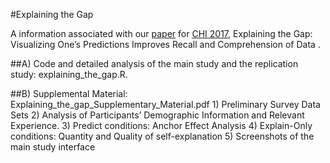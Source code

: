 #Explaining the Gap

A information associated with our [paper](chi2017.pdf) for [CHI 2017](https://chi2017.acm.org/),  Explaining the Gap: Visualizing One’s Predictions Improves Recall and Comprehension of Data .


##A) Code and detailed analysis of the main study and the replication study: explaining_the_gap.R.

##B) Supplemental Material: Explaining_the_gap_Supplementary_Material.pdf
	1) Preliminary Survey Data Sets
	2) Analysis of Participants’ Demographic Information and Relevant Experience.
	3) Predict conditions: Anchor Effect Analysis
	4) Explain-Only conditions: Quantity and Quality of self-explanation
	5) Screenshots of the main study interface


